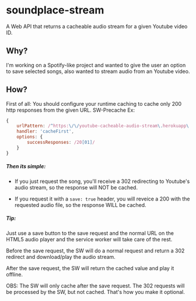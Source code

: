 # soundplace-stream

A Web API that returns a cacheable audio stream for a given Youtube video ID.

## Why?
I'm working on a Spotify-like project and wanted to give the user
an option to save selected songs, also wanted to stream audio from
an Youtube video.

## How?
First of all: You should configure your runtime caching to cache
only 200 http responses from the given URL. 
SW-Precache Ex:

```js
{
    urlPattern: /^https:\/\/youtube-cacheable-audio-stream\.herokuapp\.com\/getAudioStream\//,
    handler: 'cacheFirst',
    options: {
        successResponses: /20[01]/
    }
}
```
    
##### Then its simple: 

* If you just request the song, you'll receive a 302
redirecting to Youtube's audio stream, so the response will NOT be cached.

* If you request it with a `save: true` header, you will reveice a 200 
with the requested audio file, so the response WILL be cached.


##### Tip:
Just use a save button to the save request and the
normal URL on the HTML5 audio player and the 
service worker will take care of the rest. 

Before the save request, the SW will do a normal request 
and return a 302 redirect and download/play the audio stream.

After the save request, the SW will return the cached value
and play it offline.

OBS: The SW will only cache after the save request. The 302 requests
will be processed by the SW, but not cached. That's how you make it optional.
